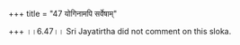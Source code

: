 +++
title = "47 योगिनामपि सर्वेषाम्"

+++
।।6.47।। Sri Jayatirtha did not comment on this sloka.  
  
